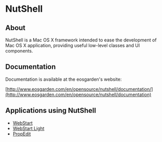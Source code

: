 NutShell
========

About
-----

NutShell is a Mac OS X framework intended to ease the development of Mac OS X application, providing useful low-level classes and UI components.

Documentation
-------------

Documentation is available at the eosgarden's website:

[http://www.eosgarden.com/en/opensource/nutshell/documentation/](http://www.eosgarden.com/en/opensource/nutshell/documentation)

Applications using NutShell
---------------------------

 * [WebStart](http://www.eosgarden.com/en/products/webstart/)
 * [WebStart Light](http://www.eosgarden.com/en/freeware/webstart-light/)
 * [PropEdit](http://www.eosgarden.com/en/freeware/propedit/)